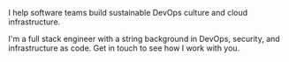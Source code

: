 I help software teams build sustainable DevOps culture and cloud infrastructure.

I'm a full stack engineer with a string background in DevOps, security, and infrastructure as code.
Get in touch to see how I work with you.
